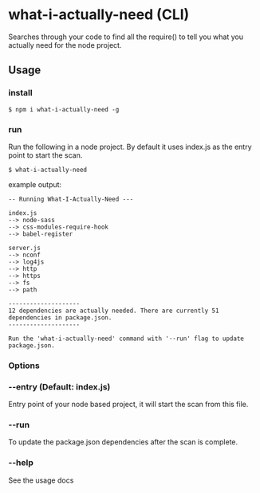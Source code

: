 # what-i-actually-need (CLI)
Searches through your code to find all the require() to tell you what you actually need for the node project.

## Usage

### install
```
$ npm i what-i-actually-need -g
```

### run
Run the following in a node project.
By default it uses index.js as the entry point to start the scan.
```
$ what-i-actually-need
```
example output:
```
-- Running What-I-Actually-Need ---

index.js
--> node-sass
--> css-modules-require-hook
--> babel-register

server.js
--> nconf
--> log4js
--> http
--> https
--> fs
--> path

--------------------
12 dependencies are actually needed. There are currently 51 dependencies in package.json.
--------------------

Run the 'what-i-actually-need' command with '--run' flag to update package.json.
```

### Options

### --entry (Default: index.js) 
Entry point of your node based project, it will start the scan from this file.

### --run
To update the package.json dependencies after the scan is complete.

### --help
See the usage docs
